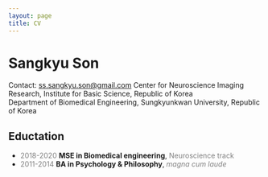 ```yaml
---
layout: page
title: CV
---
```

# Sangkyu Son
Contact: <ss.sangkyu.son@gmail.com>
Center for Neuroscience Imaging Research, Institute for Basic Science, Republic of Korea <br>
Department of Biomedical Engineering, Sungkyunkwan University, Republic of Korea<br>

## Eductation
-  <span style="color:gray">2018-2020</span> **MSE in Biomedical engineering**, <span style="color:gray">Neuroscience track</span>
-  <span style="color:gray">2011-2014</span> **BA in Psychology & Philosophy**, <span style="color:gray">*magna cum laude*</span>
